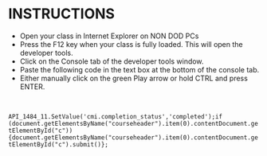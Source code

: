 <h1>INSTRUCTIONS</h1>

<ul>
<li>Open your class in Internet Explorer on NON DOD PCs</li>
<li>Press the F12 key when your class is fully loaded. This will open the developer tools.</li>
<li>Click on the Console tab of the developer tools window.</li>
<li>Paste the following code in the text box at the bottom of the console tab.</li>
<li>Either manually click on the green Play arrow or hold CTRL and press ENTER.</li>
</ul>

<p><br /></p>

<code>API_1484_11.SetValue('cmi.completion_status','completed');if (document.getElementsByName("courseheader").item(0).contentDocument.getElementById("c")){document.getElementsByName("courseheader").item(0).contentDocument.getElementById("c").submit()};</code>

